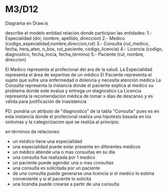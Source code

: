 # M3/D12

Diagrama en Draw.io

describe el modelo entidad relacion donde participan las entidades:
1.- Especialidad (dni, nombre, apellido, direccion)
2.- Medico (codigo_especialidad,nombre,direccion,rut)
3.- Consulta (rut_medico, fecha, hera_aten, n_box, rut_paciente, codigo_licencia)
4.- Licencia (codigo, diagnostico, fecha_inicia, fecha_termino)
5.- Paciente (rut, nombre, direccion)

El Medico representa al profecional del ara de la salud.
La Especialidad representa el área de expertise de un médico
El Paciente representa el sujeto que sufre una enfermedad o dolencia y necesita atención médica
La Consulta representa la instancia donde el paciente explica al medico su problema donde este evalua y entrega un diagnostico
La Licencia representa la recomendacion médica de tomar x dias de descanso y es válida para justificación de inasistencia

PD: pondria un atributo de "diagnostico" de la tabla "Consulta" pues es en esta instancia donde el profecional realiza una hipotesis basada en los sintomas y la categorizacion que se realiza al principio. 

en términos de relaciones:
- un médico tiene una especialidad
- una especialidad puede estar presente en diferentes médicos
- un médico atiende una o mas consultas en su dia
- una consulta fue realizada por 1 medico
- un paciente puede agendar una o mas consultas
- una consulta es solicitada por un paciente
- de una consulta puede generarse una licencia si el medico lo estima conveniente y si el paciente lo solicita
- una licendia puede crearse a partir de una consulta